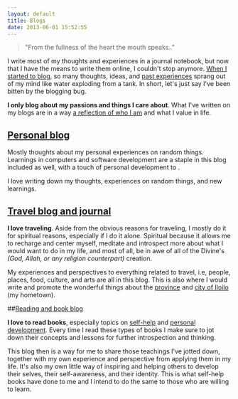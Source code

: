 ```yaml
---
layout: default
title: Blogs
date: 2013-06-01 15:52:55
---
```


> "From the fullness of the heart the mouth speaks.."

I write most of my thoughts and experiences in a journal notebook, but now that I have the means to write them online, I couldn't stop anymore. [When I started to blog](http://blog.elmersia.com/hello-blogging/), so many thoughts, ideas, and [past experiences](http://www.putshelloworld.com) sprang out of my mind like water exploding from a tank. In short, let's just say I've been bitten by the blogging bug.

**I only blog about my passions and things I care about**. What I've written on my blogs are in a way [a reflection of who I am](http://www.readingjourneys.com) and what I value in life.

##   [Personal blog](http://blog.elmersia.com)

Mostly thoughts about my personal experiences on random things. Learnings  in computers and software development are a staple in this blog included as well, with a touch of personal development to .

I love writing down my thoughts, experiences on random things, and new learnings.

## [Travel blog and journal](http://www.putshelloworld.com)

**I love traveling**. Aside from the obvious reasons for traveling, I mostly do it for spiritual reasons, especially if I do it alone. Spiritual because it allows me to recharge and center myself, meditate and introspect more about what I would want to do in my life, and most of all, be in awe of all of the Divine's *(God, Allah, or any religion counterpart)* creation.

My experiences and perspectives to everything related to travel, i.e, people, places, food, culture, and arts are all in this blog. This is also where I would write and promote the wonderful things about the [province](http://www.iloilo.gov.ph) and [city of Iloilo](http://www.iloilocity.gov.ph/iloiloct2011wip/) (my hometown). 

##[Reading and book blog](http://www.readingjourneys.com)

**I love to read books**, especially topics on [self-help](http://www.noop.nl/2008/11/top-100-best-books-for-managers-leaders-humans.html) and [personal development](http://www.stevepavlina.com/personal-development-books.htm). Every time I read these types of books I make sure to jot down their concepts and lessons for further introspection and thinking.

This blog then is a way for me to share those teachings I've jotted down, together with my own experience and perspective from applying them in my life. It's also my own little way of inspiring and helping others to develop their selves, their self-awareness, and their identity. This is what self-help books have done to me and I intend to do the same to those who are willing to learn.
